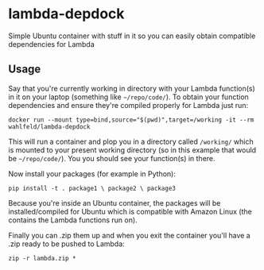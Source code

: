 # lambda-depdock
Simple Ubuntu container with stuff in it so you can easily obtain compatible dependencies for Lambda

## Usage
Say that you're currently working in directory with your Lambda function(s) in it on your laptop (something like `~/repo/code/`). To obtain your function dependencies and ensure they're compiled properly for Lambda just run:

`docker run --mount type=bind,source="$(pwd)",target=/working -it --rm wahlfeld/lambda-depdock`

This will run a container and plop you in a directory called `/working/` which is mounted to your present working directory (so in this example that would be `~/repo/code/`). You you should see your function(s) in there.

Now  install your packages (for example in Python):

`pip install -t . package1 \
package2 \
package3`

Because you're inside an Ubuntu container, the packages will be installed/compiled for Ubuntu which is compatible with Amazon Linux (the contains the Lambda functions run on).

Finally you can .zip them up and when you exit the container you'll have a .zip ready to be pushed to Lambda:

`zip -r lambda.zip *`